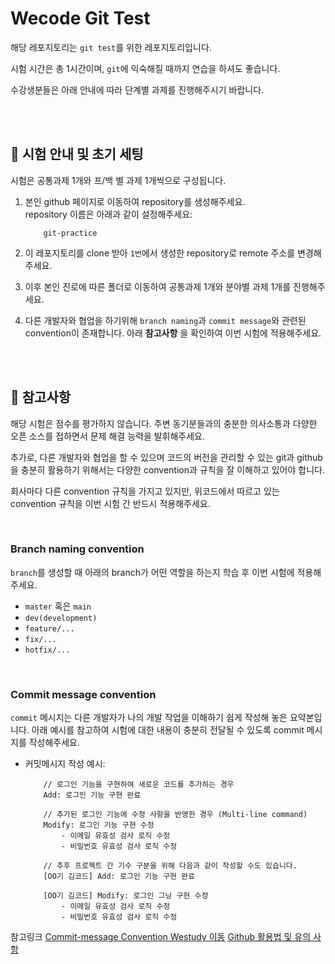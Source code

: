 # Wecode Git Test

해당 레포지토리는 `git test`를 위한 레포지토리입니다.

시험 시간은 총 1시간이며, `git`에 익숙해질 때까지 연습을 하셔도 좋습니다.

수강생분들은 아래 안내에 따라 단계별 과제를 진행해주시기 바랍니다.

<br>
<br>

## 📍 시험 안내 및 초기 세팅

시험은 공통과제 1개와 프/백 별 과제 1개씩으로 구성됩니다.

1. 본인 github 페이지로 이동하여 repository를 생성해주세요.  
repository 이름은 아래과 같이 설정해주세요:
    ```
        git-practice
    ```

2. 이 레포지토리를 clone 받아 `1번`에서 생성한 repository로 remote 주소를 변경해주세요.

3. 이후 본인 진로에 따른 폴더로 이동하여 공통과제 1개와 분야별 과제 1개를 진행해주세요.

4. 다른 개발자와 협업을 하기위해 `branch naming`과 `commit message`와 관련된 convention이 존재합니다. 아래 __참고사항__ 을 확인하여 이번 시험에 적용해주세요. 

<br>
<br>

## 📍 참고사항

해당 시험은 점수를 평가하지 않습니다.
주변 동기분들과의 충분한 의사소통과 다양한 오픈 소스를 접하면서 문제 해결 능력을 발휘해주세요.

추가로, 다른 개발자와 협업을 할 수 있으며 코드의 버전을 관리할 수 있는 git과 github을 충분히 활용하기 위해서는 다양한 convention과 규칙을 잘 이해하고 있어야 합니다.

회사마다 다른 convention 규칙을 가지고 있지만, 위코드에서 따르고 있는 convention 규칙을 이번 시험 간 반드시 적용해주세요.

<br>

### Branch naming convention

`branch`를 생성할 때 아래의 branch가 어떤 역할을 하는지 학습 후 이번 시험에 적용해주세요.

- `master` 혹은 `main`
- `dev(development)`
- `feature/...`
- `fix/...`
- `hotfix/...`

<br>

### Commit message convention

`commit` 메시지는 다른 개발자가 나의 개발 작업을 이해하기 쉽게 작성해 놓은 요약본입니다. 아래 예시를 참고하여 시험에 대한 내용이 충분히 전달될 수 있도록 commit 메시지를 작성해주세요.

- 커밋메시지 작성 예시:
    ```
        // 로그인 기능을 구현하여 새로운 코드를 추가하는 경우
        Add: 로그인 기능 구현 완료

        // 추가된 로그인 기능에 수정 사항을 반영한 경우 (Multi-line command)
        Modify: 로그인 기능 구현 수정
            - 이메일 유효성 검사 로직 수정
            - 비밀번호 유효성 검사 로직 수정 

        // 추후 프로젝트 간 기수 구분을 위해 다음과 같이 작성할 수도 있습니다.
        [OO기 김코드] Add: 로그인 기능 구현 완료

        [OO기 김코드] Modify: 로그인 그닝 구현 수정
            - 이메일 유효성 검사 로직 수정
            - 비밀번호 유효성 검사 로직 수정 
    ```


참고링크
[Commit-message Convention Westudy 이동](https://study.wecode.co.kr/session/content/123)
[Github 활용법 및 유의 사항](https://wecode.notion.site/Github-5696658a360f4e789159c75d65b885ec)
